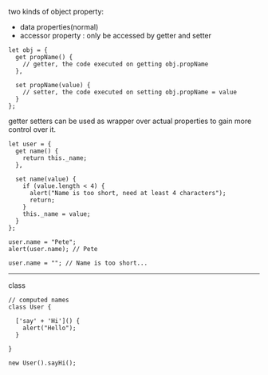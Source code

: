 two kinds of object property:

- data properties(normal)
- accessor property :
  only be accessed by getter and setter

```
let obj = {
  get propName() {
    // getter, the code executed on getting obj.propName
  },

  set propName(value) {
    // setter, the code executed on setting obj.propName = value
  }
};
```

getter setters can be used as wrapper over actual properties to gain more control over it.

```
let user = {
  get name() {
    return this._name;
  },

  set name(value) {
    if (value.length < 4) {
      alert("Name is too short, need at least 4 characters");
      return;
    }
    this._name = value;
  }
};

user.name = "Pete";
alert(user.name); // Pete

user.name = ""; // Name is too short...
```

---

class

```
// computed names
class User {

  ['say' + 'Hi']() {
    alert("Hello");
  }

}

new User().sayHi();
```

